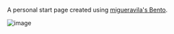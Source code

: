 A personal start page created using [migueravila's Bento](https://github.com/migueravila/Bento).

![image](https://github.com/zeshanbasaran/BentoBox/assets/116126778/a3523ec0-9aa1-4d77-a120-c3070edfe759)
